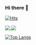 ### Hi there 👋

[![Hits](https://hits.seeyoufarm.com/api/count/incr/badge.svg?url=https%3A%2F%2Fgithub.com%2FJihyun247&count_bg=%2379C83D&title_bg=%23555555&icon=about-dot-me.svg&icon_color=%23E7E7E7&title=hits&edge_flat=false)](https://hits.seeyoufarm.com)


<a href="https://github.com/Jihyun247/github-readme-stats">
  <img align="center" src="https://github-readme-stats.vercel.app/api?username=Jihyun247&count_private=true&show_icons=true&theme=dracula" />
</a>
<a href="https://github.com/Jihyun247/github-readme-stats">
  <img align="center" src="https://github-readme-stats.vercel.app/api/top-langs/?username=Jihyun247&langs_count=5" />
</a>

[![Top Langs](https://github-readme-stats.vercel.app/api/top-langs/?username=anuraghazra)](https://github.com/anuraghazra/github-readme-stats)

<!--
**Jihyun247/Jihyun247** is a ✨ _special_ ✨ repository because its `README.md` (this file) appears on your GitHub profile.

Here are some ideas to get you started:

- 🔭 I’m currently working on ...
- 🌱 I’m currently learning ...
- 👯 I’m looking to collaborate on ...
- 🤔 I’m looking for help with ...
- 💬 Ask me about ...
- 📫 How to reach me: ...
- 😄 Pronouns: ...
- ⚡ Fun fact: ...
-->
